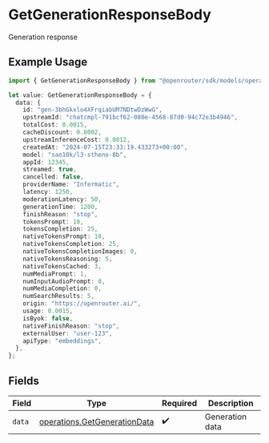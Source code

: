 # GetGenerationResponseBody

Generation response

## Example Usage

```typescript
import { GetGenerationResponseBody } from "@openrouter/sdk/models/operations";

let value: GetGenerationResponseBody = {
  data: {
    id: "gen-3bhGkxlo4XFrqiabUM7NDtwDzWwG",
    upstreamId: "chatcmpl-791bcf62-080e-4568-87d0-94c72e3b4946",
    totalCost: 0.0015,
    cacheDiscount: 0.0002,
    upstreamInferenceCost: 0.0012,
    createdAt: "2024-07-15T23:33:19.433273+00:00",
    model: "sao10k/l3-stheno-8b",
    appId: 12345,
    streamed: true,
    cancelled: false,
    providerName: "Infermatic",
    latency: 1250,
    moderationLatency: 50,
    generationTime: 1200,
    finishReason: "stop",
    tokensPrompt: 10,
    tokensCompletion: 25,
    nativeTokensPrompt: 10,
    nativeTokensCompletion: 25,
    nativeTokensCompletionImages: 0,
    nativeTokensReasoning: 5,
    nativeTokensCached: 3,
    numMediaPrompt: 1,
    numInputAudioPrompt: 0,
    numMediaCompletion: 0,
    numSearchResults: 5,
    origin: "https://openrouter.ai/",
    usage: 0.0015,
    isByok: false,
    nativeFinishReason: "stop",
    externalUser: "user-123",
    apiType: "embeddings",
  },
};
```

## Fields

| Field                                                                        | Type                                                                         | Required                                                                     | Description                                                                  |
| ---------------------------------------------------------------------------- | ---------------------------------------------------------------------------- | ---------------------------------------------------------------------------- | ---------------------------------------------------------------------------- |
| `data`                                                                       | [operations.GetGenerationData](../../models/operations/getgenerationdata.md) | :heavy_check_mark:                                                           | Generation data                                                              |